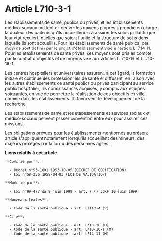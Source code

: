 # Article L710-3-1

Les établissements de santé, publics ou privés, et les établissements médico-sociaux mettent en oeuvre les moyens propres à
prendre en charge la douleur des patients qu'ils accueillent et à assurer les soins palliatifs que leur état requiert,
quelles que soient l'unité et la structure de soins dans laquelle ils sont accueillis. Pour les établissements de santé
publics, ces moyens sont définis par le projet d'établissement visé à l'article L. 714-11. Pour les établissements de santé
privés, ces moyens sont pris en compte par le contrat d'objectifs et de moyens visé aux articles L. 710-16 et L. 710-16-1.

Les centres hospitaliers et universitaires assurent, à cet égard, la formation initiale et continue des professionnels de
santé et diffusent, en liaison avec les autres établissements de santé publics ou privés participant au service public
hospitalier, les connaissances acquises, y compris aux équipes soignantes, en vue de permettre la réalisation de ces
objectifs en ville comme dans les établissements. Ils favorisent le développement de la recherche.

Les établissements de santé et les établissements et services sociaux et médico-sociaux peuvent passer convention entre eux
pour assurer ces missions.

Les obligations prévues pour les établissements mentionnés au présent article s'appliquent notamment lorsqu'ils accueillent
des mineurs, des majeurs protégés par la loi ou des personnes âgées.

**Liens relatifs à cet article**

	**Codifié par**:

	  - Décret n°53-1001 1953-10-05 (DECRET DE CODIFICATION)
	  - Loi n°58-356 1958-04-03 (LOI DE VALIDATION)

	**Modifié par**:

	  - Loi n°99-477 du 9 juin 1999 - art. 7 () JORF 10 juin 1999

	**Nouveaux textes**:

	  - Code de la santé publique - art. L1112-4 (V)

	**Cite**:

	  - Code de la santé publique - art. L710-16 (M)
	  - Code de la santé publique - art. L710-16-1 (M)
	  - Code de la santé publique - art. L714-11 (M)
